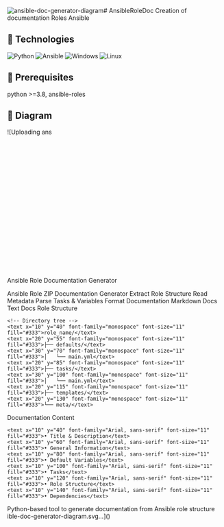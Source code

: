 ![ansible-doc-generator-diagram](https://github.com/user-attachments/assets/91ce4354-12a8-4b4c-ac04-aa737cda8f6b)# AnsibleRoleDoc
 Creation of documentation Roles Ansible

## 📌 Technologies 

![Python](https://img.shields.io/badge/Python-3776AB?style=for-the-badge&logo=Python&logoColor=white) ![Ansible](https://img.shields.io/badge/Ansible-3776AB?style=for-the-badge&logo=Ansible&logoColor=white) ![Windows](https://img.shields.io/badge/Windows-0078D6?style=for-the-badge&logo=windows&logoColor=white) ![Linux](https://img.shields.io/badge/Linux-FCC624?style=for-the-badge&logo=Linux&logoColor=black) 

## 📌 Prerequisites

python >=3.8, ansible-roles

## 📌 Diagram
![Uploading ans<svg xmlns="http://www.w3.org/2000/svg" viewBox="0 0 800 500">
  <!-- Background -->
  <rect width="800" height="500" fill="#f8f9fa" rx="10" ry="10" />
  
  <!-- Title -->
  <text x="400" y="40" font-family="Arial, sans-serif" font-size="24" font-weight="bold" text-anchor="middle" fill="#333">Ansible Role Documentation Generator</text>
  
  <!-- Flow diagram -->
  
  <!-- Input -->
  <rect x="50" y="100" width="120" height="60" rx="5" ry="5" fill="#eef" stroke="#99c" stroke-width="2" />
  <text x="110" y="135" font-family="Arial, sans-serif" font-size="14" text-anchor="middle" fill="#333">Ansible Role ZIP</text>
  
  <!-- Process Blocks -->
  <rect x="280" y="100" width="240" height="300" rx="8" ry="8" fill="#f5f5ff" stroke="#aaa" stroke-width="2" />
  <text x="400" y="130" font-family="Arial, sans-serif" font-size="16" font-weight="bold" text-anchor="middle" fill="#333">Documentation Generator</text>
  
  <!-- Sub-processes -->
  <rect x="300" y="150" width="200" height="40" rx="5" ry="5" fill="#e1e1ff" stroke="#99c" stroke-width="1" />
  <text x="400" y="175" font-family="Arial, sans-serif" font-size="12" text-anchor="middle" fill="#333">Extract Role Structure</text>
  
  <rect x="300" y="205" width="200" height="40" rx="5" ry="5" fill="#e1e1ff" stroke="#99c" stroke-width="1" />
  <text x="400" y="230" font-family="Arial, sans-serif" font-size="12" text-anchor="middle" fill="#333">Read Metadata</text>
  
  <rect x="300" y="260" width="200" height="40" rx="5" ry="5" fill="#e1e1ff" stroke="#99c" stroke-width="1" />
  <text x="400" y="285" font-family="Arial, sans-serif" font-size="12" text-anchor="middle" fill="#333">Parse Tasks & Variables</text>
  
  <rect x="300" y="315" width="200" height="40" rx="5" ry="5" fill="#e1e1ff" stroke="#99c" stroke-width="1" />
  <text x="400" y="340" font-family="Arial, sans-serif" font-size="12" text-anchor="middle" fill="#333">Format Documentation</text>
  
  <!-- Output -->
  <rect x="630" y="100" width="120" height="60" rx="5" ry="5" fill="#efe" stroke="#9c9" stroke-width="2" />
  <text x="690" y="135" font-family="Arial, sans-serif" font-size="14" text-anchor="middle" fill="#333">Markdown Docs</text>
  
  <rect x="630" y="200" width="120" height="60" rx="5" ry="5" fill="#efe" stroke="#9c9" stroke-width="2" />
  <text x="690" y="235" font-family="Arial, sans-serif" font-size="14" text-anchor="middle" fill="#333">Text Docs</text>
  
  <!-- Arrows -->
  <defs>
    <marker id="arrowhead" markerWidth="10" markerHeight="7" refX="0" refY="3.5" orient="auto">
      <polygon points="0 0, 10 3.5, 0 7" fill="#666" />
    </marker>
  </defs>
  
  <!-- Input to Process -->
  <line x1="170" y1="130" x2="280" y2="130" stroke="#666" stroke-width="2" marker-end="url(#arrowhead)" />
  
  <!-- Process to Outputs -->
  <line x1="520" y1="130" x2="630" y2="130" stroke="#666" stroke-width="2" marker-end="url(#arrowhead)" />
  <line x1="520" y1="230" x2="630" y2="230" stroke="#666" stroke-width="2" marker-end="url(#arrowhead)" />
  <path d="M 520 180 C 560 180, 560 230, 560 230" stroke="#666" stroke-width="2" fill="none" />
  
  <!-- Role Structure Visualization -->
  <g transform="translate(120, 320)">
    <rect x="0" y="0" width="140" height="140" rx="5" ry="5" fill="#f5f5f5" stroke="#aaa" stroke-width="1" />
    <text x="70" y="20" font-family="Arial, sans-serif" font-size="12" font-weight="bold" text-anchor="middle" fill="#333">Role Structure</text>
    
    <!-- Directory tree -->
    <text x="10" y="40" font-family="monospace" font-size="11" fill="#333">role_name/</text>
    <text x="20" y="55" font-family="monospace" font-size="11" fill="#333">├── defaults/</text>
    <text x="30" y="70" font-family="monospace" font-size="11" fill="#333">│   └── main.yml</text>
    <text x="20" y="85" font-family="monospace" font-size="11" fill="#333">├── tasks/</text>
    <text x="30" y="100" font-family="monospace" font-size="11" fill="#333">│   └── main.yml</text>
    <text x="20" y="115" font-family="monospace" font-size="11" fill="#333">├── templates/</text>
    <text x="20" y="130" font-family="monospace" font-size="11" fill="#333">└── meta/</text>
  </g>
  
  <!-- Documentation format visualization -->
  <g transform="translate(580, 320)">
    <rect x="0" y="0" width="180" height="140" rx="5" ry="5" fill="#f5f5f5" stroke="#aaa" stroke-width="1" />
    <text x="90" y="20" font-family="Arial, sans-serif" font-size="12" font-weight="bold" text-anchor="middle" fill="#333">Documentation Content</text>
    
    <text x="10" y="40" font-family="Arial, sans-serif" font-size="11" fill="#333">• Title & Description</text>
    <text x="10" y="60" font-family="Arial, sans-serif" font-size="11" fill="#333">• General Information</text>
    <text x="10" y="80" font-family="Arial, sans-serif" font-size="11" fill="#333">• Default Variables</text>
    <text x="10" y="100" font-family="Arial, sans-serif" font-size="11" fill="#333">• Tasks</text>
    <text x="10" y="120" font-family="Arial, sans-serif" font-size="11" fill="#333">• Role Structure</text>
    <text x="10" y="140" font-family="Arial, sans-serif" font-size="11" fill="#333">• Dependencies</text>
  </g>
  
  <!-- Footer -->
  <text x="400" y="485" font-family="Arial, sans-serif" font-size="12" text-anchor="middle" fill="#666">Python-based tool to generate documentation from Ansible role structure</text>
</svg>ible-doc-generator-diagram.svg…]()
